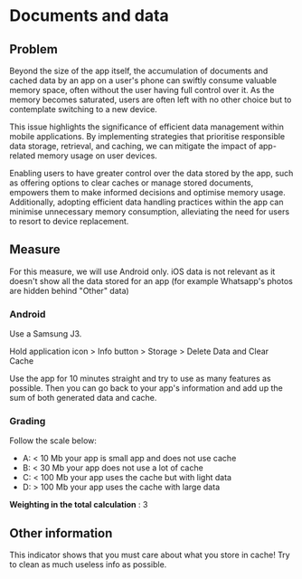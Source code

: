 # Documents and data

## Problem

Beyond the size of the app itself, the accumulation of documents and cached data by an app on a user's phone can swiftly consume valuable memory space, often without the user having full control over it. As the memory becomes saturated, users are often left with no other choice but to contemplate switching to a new device.

This issue highlights the significance of efficient data management within mobile applications. By implementing strategies that prioritise responsible data storage, retrieval, and caching, we can mitigate the impact of app-related memory usage on user devices.

Enabling users to have greater control over the data stored by the app, such as offering options to clear caches or manage stored documents, empowers them to make informed decisions and optimise memory usage. Additionally, adopting efficient data handling practices within the app can minimise unnecessary memory consumption, alleviating the need for users to resort to device replacement.

## Measure

For this measure, we will use Android only. iOS data is not relevant as it doesn't show all the data stored for an app (for example Whatsapp's photos are hidden behind "Other" data)

### Android

Use a Samsung J3.

Hold application icon > Info button > Storage > Delete Data and Clear Cache

Use the app for 10 minutes straight and try to use as many features as possible. Then you can go back to your app's information and add up the sum of both generated data and cache.

### Grading

Follow the scale below:

- A: < 10 Mb your app is small app and does not use cache
- B: < 30 Mb your app does not use a lot of cache
- C: < 100 Mb your app uses the cache but with light data
- D: > 100 Mb your app uses the cache with large data

**Weighting in the total calculation** : 3

## Other information

This indicator shows that you must care about what you store in cache! Try to clean as much useless info as possible.
